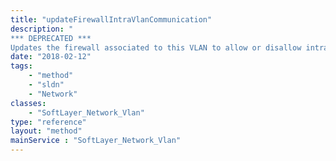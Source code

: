 ```yaml
---
title: "updateFirewallIntraVlanCommunication"
description: "
*** DEPRECATED ***
Updates the firewall associated to this VLAN to allow or disallow intra-VLAN communication. "
date: "2018-02-12"
tags:
    - "method"
    - "sldn"
    - "Network"
classes:
    - "SoftLayer_Network_Vlan"
type: "reference"
layout: "method"
mainService : "SoftLayer_Network_Vlan"
---
```

